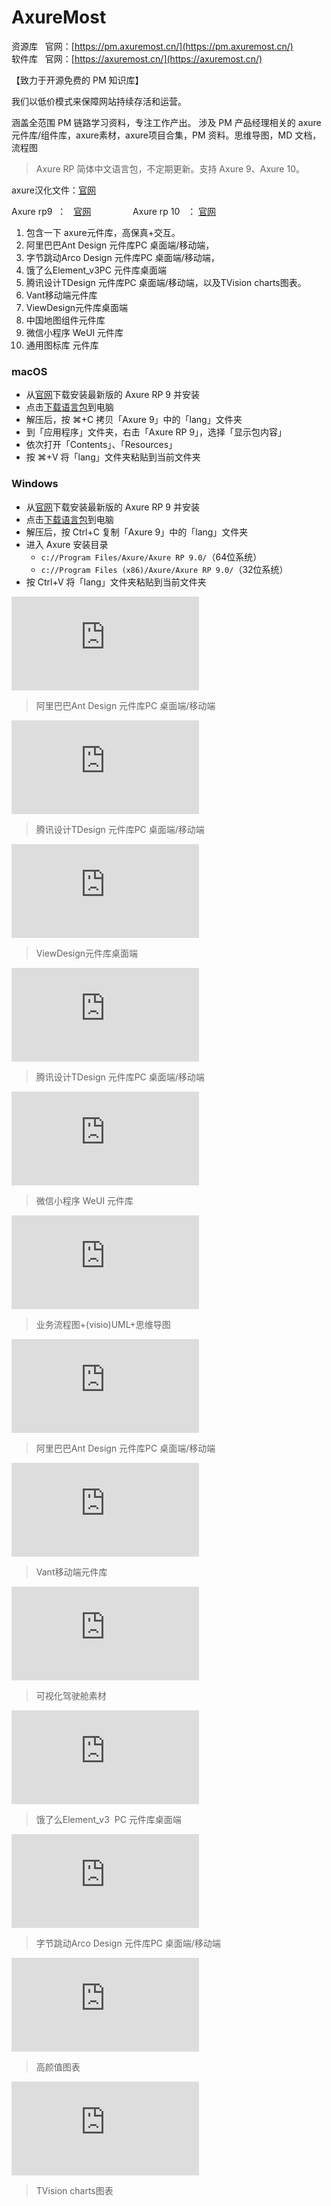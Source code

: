 # AxureMost

资源库   官网：[https://pm.axuremost.cn/](https://pm.axuremost.cn/)  
软件库   官网：[https://axuremost.cn/](https://axuremost.cn/)

【致力于开源免费的 PM 知识库】

我们以低价模式来保障网站持续存活和运营。

涵盖全范围 PM 链路学习资料，专注工作产出。 
涉及 PM 产品经理相关的 axure 元件库/组件库，axure素材，axure项目合集，PM 资料。思维导图，MD 文档，流程图
> Axure RP 简体中文语言包，不定期更新。支持 Axure 9、Axure 10。

axure汉化文件：[官网](https://github.com/pluwen/axure-cn/archive/master.zip "https://github.com/pluwen/axure-cn/archive/master.zip")

Axure rp9  ：   [官网](https://www.axure.com/release-history/rp9 "https://www.axure.com/release-history/rp9")                 Axure rp 10   ： [官网](https://www.axure.com/downloadthanks "https://www.axure.com/downloadthanks")

1. 包含一下 axure元件库，高保真+交互。
2. 阿里巴巴Ant Design 元件库PC 桌面端/移动端，
3. 字节跳动Arco Design 元件库PC 桌面端/移动端，
4. 饿了么Element\_v3PC 元件库桌面端
5. 腾讯设计TDesign 元件库PC 桌面端/移动端，以及TVision charts图表。
6. Vant移动端元件库
7. ViewDesign元件库桌面端
8. 中国地图组件元件库
9. 微信小程序 WeUI 元件库
10. 通用图标库 元件库

### macOS

- 从[官网](https://www.axure.com/)下载安装最新版的 Axure RP 9 并安装
- 点击[下载语言包](https://github.com/pluwen/axure-cn/archive/master.zip)到电脑
- 解压后，按 ⌘+C 拷贝「Axure 9」中的「lang」文件夹
- 到「应用程序」文件夹，右击「Axure RP 9」，选择「显示包内容」
- 依次打开「Contents」、「Resources」
- 按 ⌘+V 将「lang」文件夹粘贴到当前文件夹

### Windows

- 从[官网](https://www.axure.com/)下载安装最新版的 Axure RP 9 并安装
- 点击[下载语言包](https://github.com/pluwen/axure-cn/archive/master.zip)到电脑
- 解压后，按 Ctrl+C 复制「Axure 9」中的「lang」文件夹
- 进入 Axure 安装目录
    - `c://Program Files/Axure/Axure RP 9.0/`（64位系统）
    - `c://Program Files (x86)/Axure/Axure RP 9.0/`（32位系统）
- 按 Ctrl+V 将「lang」文件夹粘贴到当前文件夹





![](https://pm.axuremost.cn/wp-content/themes/ceomax-pro/timthumb.php?src=https://pm.axuremost.cn/wp-content/uploads/2024/06/ant.png&h=160&w=300&zc=1&a=c&q=100&s=1)

> 阿里巴巴Ant Design 元件库PC 桌面端/移动端

  

  

![](https://pm.axuremost.cn/wp-content/themes/ceomax-pro/timthumb.php?src=https://pm.axuremost.cn/wp-content/uploads/2024/07/%E6%A1%8C%E9%9D%A2%E7%AB%AF%E7%BB%84%E4%BB%B6%E5%BA%93.png&h=160&w=300&zc=1&a=c&q=100&s=1)

> 腾讯设计TDesign 元件库PC 桌面端/移动端  

  

![](https://pm.axuremost.cn/wp-content/themes/ceomax-pro/timthumb.php?src=https://pm.axuremost.cn/wp-content/uploads/2024/07/DM_20240706210840_001.png&h=160&w=300&zc=1&a=c&q=100&s=1)  

> ViewDesign元件库桌面端

  

![](https://pm.axuremost.cn/wp-content/themes/ceomax-pro/timthumb.php?src=https://pm.axuremost.cn/wp-content/uploads/2024/07/121-17.png&h=160&w=300&zc=1&a=c&q=100&s=1)  

> 腾讯设计TDesign 元件库PC 桌面端/移动端

  

![](https://pm.axuremost.cn/wp-content/themes/ceomax-pro/timthumb.php?src=https://pm.axuremost.cn/wp-content/uploads/2024/07/%E5%B0%81%E9%9D%A2.png&h=160&w=300&zc=1&a=c&q=100&s=1)  

> 微信小程序 WeUI 元件库

  

![](https://pm.axuremost.cn/wp-content/themes/ceomax-pro/timthumb.php?src=https://pm.axuremost.cn/wp-content/uploads/2024/07/121-8.png&h=160&w=300&zc=1&a=c&q=100&s=1)  

> 业务流程图+(visio)UML+思维导图

  

![](https://pm.axuremost.cn/wp-content/themes/ceomax-pro/timthumb.php?src=https://pm.axuremost.cn/wp-content/uploads/2024/07/121-20.png&h=160&w=300&zc=1&a=c&q=100&s=1)  

> 阿里巴巴Ant Design 元件库PC 桌面端/移动端

  

![](https://pm.axuremost.cn/wp-content/themes/ceomax-pro/timthumb.php?src=https://pm.axuremost.cn/wp-content/uploads/2024/07/121-19.png&h=160&w=300&zc=1&a=c&q=100&s=1)  

> Vant移动端元件库

  

![](https://pm.axuremost.cn/wp-content/themes/ceomax-pro/timthumb.php?src=https://pm.axuremost.cn/wp-content/uploads/2024/07/121-18.png&h=160&w=300&zc=1&a=c&q=100&s=1)  

> 可视化驾驶舱素材

  

![](https://pm.axuremost.cn/wp-content/themes/ceomax-pro/timthumb.php?src=https://pm.axuremost.cn/wp-content/uploads/2024/06/%E9%A5%BF%E4%BA%86%E4%B9%88-1.png&h=160&w=300&zc=1&a=c&q=100&s=1)  

> 饿了么Element\_v3  PC 元件库桌面端

  

![](https://pm.axuremost.cn/wp-content/themes/ceomax-pro/timthumb.php?src=https://pm.axuremost.cn/wp-content/uploads/2024/07/121-17.png&h=160&w=300&zc=1&a=c&q=100&s=1)  

> 字节跳动Arco Design 元件库PC 桌面端/移动端

  

![](https://pm.axuremost.cn/wp-content/themes/ceomax-pro/timthumb.php?src=https://pm.axuremost.cn/wp-content/uploads/2024/07/Cover-%E5%B0%81%E9%9D%A2.png&h=160&w=300&zc=1&a=c&q=100&s=1)  

> 高颜值图表

  

![](https://pm.axuremost.cn/wp-content/themes/ceomax-pro/timthumb.php?src=https://pm.axuremost.cn/wp-content/uploads/2024/07/121-16.png&h=160&w=300&zc=1&a=c&q=100&s=1)  

> TVision charts图表


